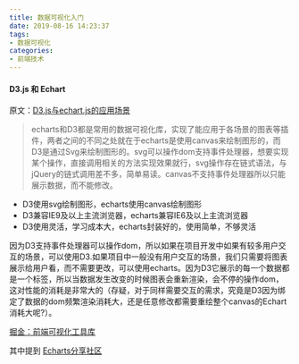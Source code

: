 ```yaml
---
title: 数据可视化入门
date: 2019-08-16 14:23:37
tags: 
- 数据可视化
categories: 
- 前端技术
---
```

#### D3.js 和 Echart
原文：[D3.js与echart.js的应用场景](https://juejin.im/post/5cd65a41e51d456e89634ad3 "掘金文章")<br>
>echarts和D3都是常用的数据可视化库，实现了能应用于各场景的图表等插件，两者之间的不同之处就在于echarts是使用canvas来绘制图形的，而D3是通过Svg来绘制图形的。svg可以操作dom支持事件处理器，想要实现某个操作，直接调用相关的方法实现效果就行，svg操作存在链式语法，与jQuery的链式调用差不多，简单易读。canvas不支持事件处理器所以只能展示数据，而不能修改。

+ D3使用svg绘制图形，echarts使用canvas绘制图形
+ D3兼容IE9及以上主流浏览器，echarts兼容IE6及以上主流浏览器
+ D3使用灵活，学习成本大，echarts封装好的，使用简单，不够灵活

因为D3支持事件处理器可以操作dom，所以如果在项目开发中如果有较多用户交互的场景，可以使用D3.如果项目中一般没有用户交互的场景，我们只需要将图表展示给用户看，而不需要更改，可以使用echarts。因为D3它展示的每一个数据都是一个标签，所以当数据发生改变的时候图表会重新渲染，会不停的操作dom，这对性能的消耗是非常大的（存疑，对于同样需要交互的需求，究竟是D3因为绑定了数据的dom频繁渲染消耗大，还是任意修改都需要重绘整个canvas的Echart消耗大呢?）。

[掘金：前端可视化工具库](https://juejin.cn/post/7039865326716059656)

其中提到 [Echarts分享社区](https://www.makeapie.cn/echarts)